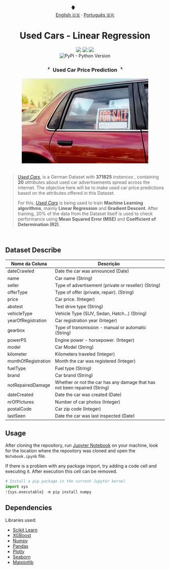 <p align="center"></p>
<p align="center">
  <span>🡇&nbsp;&nbsp;&nbsp;&nbsp;&nbsp;&nbsp;&nbsp;&nbsp;&nbsp;&nbsp;&nbsp;&nbsp;&nbsp;&nbsp;&nbsp;&nbsp;&nbsp;&nbsp;&nbsp;</span>
  <br>
  <a href="#">English 🇬🇧</a>
  ·
  <a href="/docs/README_pt-BR.md">Português  🇧🇷</a>
</p>

# <div align="center"> Used Cars - Linear Regression </div>

<div style="display: inline_block" align="center">
  <img src="https://img.shields.io/github/last-commit/ving-developer/UsedCars-LinearRegression?style=flat&logo=github"/>
  <img src="https://img.shields.io/github/stars/ving-developer?logo=github&color=yellow"/>
  <a href="https://www.linkedin.com/in/henrique-barros-7b1812209/">
    <img src="https://img.shields.io/badge/Linkedin-Henrique%20Barros-blue?style=flat&logo=linkedin"/>
  </a>
</div>

<div style="display: inline_block" align="center">
<img alt="PyPI - Python Version" src="https://img.shields.io/pypi/pyversions/seaborn?logo=python&logoColor=ffdd54&labelColor=gray&color=%233670A0">
</div>

### <div align="center"> 〞Used Car Price Prediction〝</div>
<div align="center">
  <img width="400" src=".\assets\dataset-thumbnail.jpg" alt="Used Cars" href ="https://www.kaggle.com/datasets/thedevastator/uncovering-factors-that-affect-used-car-prices"/>
  <br>
  <br>
</div>

> *[Used Cars](https://www.kaggle.com/datasets/thedevastator/uncovering-factors-that-affect-used-car-prices)*, is a German Dataset with **371825** *instances* , containing **20** *attributes* about used car advertisements spread across the internet. The objective here will be to make used car price predictions based on the attributes offered in this Dataset.
>
> For this, *[Used Cars](https://www.kaggle.com/datasets/thedevastator/uncovering-factors-that-affect-used-car-prices)* is being used to train **Machine Learning algorithms**, mainly **Linear Regression** and **Gradient Descent**. After training, 20% of the data from the Dataset itself is used to check performance using **Mean Squared Error (MSE)** and **Coefficient of Determination (R2)**.

<br>

## Dataset Describe

| Nome da Coluna        | Descrição                                                               |
|-------------------|----------------------------------------------------------------------------|
| dateCrawled | Date the car was announced (Date) |
| name | Car name (String) |
| seller | Type of advertisement (private or reseller) (String) |
| offerType | Type of offer (private, repair). (String) |
| price | Car price. (Integer) |
| abstest | Test drive type (String) |
| vehicleType | Vehicle Type (SUV, Sedan, Hatch...) (String) |
| yearOfRegistration| Car registration year (Integer) |
| gearbox | Type of transmission - manual or automatic (String) |
| powerPS | Engine power - horsepower. (Integer) |
| model | Car Model (String) |
| kilometer | Kilometers traveled (Integer) |
| monthOfRegistration | Month the car was registered (Integer) |
| fuelType | Fuel type (String) |
| brand | Car brand (String) |
| notRepairedDamage | Whether or not the car has any damage that has not been repaired (String) |
| dateCreated | Date the car was created (Date) |
| nrOfPictures | Number of car photos (Integer) |
| postalCode | Car zip code (Integer) |
| lastSeen | Date the car was last inspected (Date) |

## Usage

After cloning the repository, run [Jupyter Notebook](https://jupyter.org/) on your machine, look for the location where the repository was cloned and open the `Notebook.ipynb` file.

If there is a problem with any package import, try adding a code cell and executing it. After execution this cell can be removed.

```python
# Install a pip package in the current Jupyter kernel
import sys
!{sys.executable} -m pip install numpy
  ```

  ## Dependencies
 
  Libraries used:
 * [Scikit Learn](https://scikit-learn.org/stable/supervised_learning.html#supervised-learning)
 * [XGBoost](https://xgboost.readthedocs.io/en/stable/)
 * [Numpy](https://numpy.org/doc/stable/user/absolute_beginners.html)
 * [Pandas](https://pandas.pydata.org/docs/getting_started/index.html#getting-started)
 * [Plotly](https://plotly.com/python-api-reference/)
 * [Seaborn](https://seaborn.pydata.org/api.html)
 * [Matplotlib](https://matplotlib.org/stable/index.html)